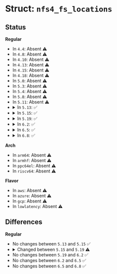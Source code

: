 # Struct: <code>nfs4_fs_locations</code>

## Status
<b>Regular</b>
<ul>
<li>
In <code>4.4</code>: Absent ⚠️
</li>
<li>
In <code>4.8</code>: Absent ⚠️
</li>
<li>
In <code>4.10</code>: Absent ⚠️
</li>
<li>
In <code>4.13</code>: Absent ⚠️
</li>
<li>
In <code>4.15</code>: Absent ⚠️
</li>
<li>
In <code>4.18</code>: Absent ⚠️
</li>
<li>
In <code>5.0</code>: Absent ⚠️
</li>
<li>
In <code>5.3</code>: Absent ⚠️
</li>
<li>
In <code>5.4</code>: Absent ⚠️
</li>
<li>
In <code>5.8</code>: Absent ⚠️
</li>
<li>
In <code>5.11</code>: Absent ⚠️
</li>
<li>
<details>
<summary>In <code>5.13</code>: ✅</summary>

```c
struct nfs4_fs_locations {
    struct nfs_fattr fattr;
    const struct nfs_server *server;
    struct nfs4_pathname fs_path;
    int nlocations;
    struct nfs4_fs_location locations[10];
};
```
</details>
</li>
<li>
<details>
<summary>In <code>5.15</code>: ✅</summary>

```c
struct nfs4_fs_locations {
    struct nfs_fattr fattr;
    const struct nfs_server *server;
    struct nfs4_pathname fs_path;
    int nlocations;
    struct nfs4_fs_location locations[10];
};
```
</details>
</li>
<li>
<details>
<summary>In <code>5.19</code>: ✅</summary>

```c
struct nfs4_fs_locations {
    struct nfs_fattr *fattr;
    const struct nfs_server *server;
    struct nfs4_pathname fs_path;
    int nlocations;
    struct nfs4_fs_location locations[10];
};
```
</details>
</li>
<li>
<details>
<summary>In <code>6.2</code>: ✅</summary>

```c
struct nfs4_fs_locations {
    struct nfs_fattr *fattr;
    const struct nfs_server *server;
    struct nfs4_pathname fs_path;
    int nlocations;
    struct nfs4_fs_location locations[10];
};
```
</details>
</li>
<li>
<details>
<summary>In <code>6.5</code>: ✅</summary>

```c
struct nfs4_fs_locations {
    struct nfs_fattr *fattr;
    const struct nfs_server *server;
    struct nfs4_pathname fs_path;
    int nlocations;
    struct nfs4_fs_location locations[10];
};
```
</details>
</li>
<li>
<details>
<summary>In <code>6.8</code>: ✅</summary>

```c
struct nfs4_fs_locations {
    struct nfs_fattr *fattr;
    const struct nfs_server *server;
    struct nfs4_pathname fs_path;
    int nlocations;
    struct nfs4_fs_location locations[10];
};
```
</details>
</li>
</ul>
<b>Arch</b>
<ul>
<li>
In <code>arm64</code>: Absent ⚠️
</li>
<li>
In <code>armhf</code>: Absent ⚠️
</li>
<li>
In <code>ppc64el</code>: Absent ⚠️
</li>
<li>
In <code>riscv64</code>: Absent ⚠️
</li>
</ul>
<b>Flavor</b>
<ul>
<li>
In <code>aws</code>: Absent ⚠️
</li>
<li>
In <code>azure</code>: Absent ⚠️
</li>
<li>
In <code>gcp</code>: Absent ⚠️
</li>
<li>
In <code>lowlatency</code>: Absent ⚠️
</li>
</ul>

## Differences
<b>Regular</b>
<ul>
<li>
No changes between <code>5.13</code> and <code>5.15</code> ✅
</li>
<li>
<details>
<summary>Changed between <code>5.15</code> and <code>5.19</code> ⚠️</summary>
<ul>
<li>
<b>Field type changed. </b>
<code>struct nfs_fattr fattr</code> ➡️ <code>struct nfs_fattr *fattr</code>
</li>
</ul>
</details>
</li>
<li>
No changes between <code>5.19</code> and <code>6.2</code> ✅
</li>
<li>
No changes between <code>6.2</code> and <code>6.5</code> ✅
</li>
<li>
No changes between <code>6.5</code> and <code>6.8</code> ✅
</li>
</ul>

